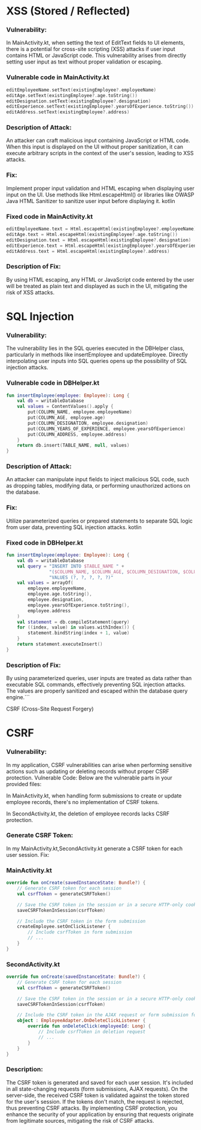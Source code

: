 # XSS (Stored / Reflected)

### Vulnerability:
In MainActivity.kt, when setting the text of EditText fields to UI elements, there is a potential for cross-site scripting (XSS) attacks if user input contains HTML or JavaScript code. This vulnerability arises from directly setting user input as text without proper validation or escaping.


### Vulnerable code in MainActivity.kt
```kotlin
editEmployeeName.setText(existingEmployee?.employeeName)
editAge.setText(existingEmployee?.age.toString())
editDesignation.setText(existingEmployee?.designation)
editExperience.setText(existingEmployee?.yearsOfExperience.toString())
editAddress.setText(existingEmployee?.address)
```

### Description of Attack:
An attacker can craft malicious input containing JavaScript or HTML code. When this input is displayed on the UI without proper sanitization, it can execute arbitrary scripts in the context of the user's session, leading to XSS attacks.

### Fix:
Implement proper input validation and HTML escaping when displaying user input on the UI. Use methods like Html.escapeHtml() or libraries like OWASP Java HTML Sanitizer to sanitize user input before displaying it.
kotlin

### Fixed code in MainActivity.kt
```kotlin
editEmployeeName.text = Html.escapeHtml(existingEmployee?.employeeName)
editAge.text = Html.escapeHtml(existingEmployee?.age.toString())
editDesignation.text = Html.escapeHtml(existingEmployee?.designation)
editExperience.text = Html.escapeHtml(existingEmployee?.yearsOfExperience.toString())
editAddress.text = Html.escapeHtml(existingEmployee?.address)
```

### Description of Fix:
By using HTML escaping, any HTML or JavaScript code entered by the user will be treated as plain text and displayed as such in the UI, mitigating the risk of XSS attacks.



# SQL Injection

### Vulnerability:
The vulnerability lies in the SQL queries executed in the DBHelper class, particularly in methods like insertEmployee and updateEmployee. Directly interpolating user inputs into SQL queries opens up the possibility of SQL injection attacks.

### Vulnerable code in DBHelper.kt
```kotlin
fun insertEmployee(employee: Employee): Long {
    val db = writableDatabase
    val values = ContentValues().apply {
        put(COLUMN_NAME, employee.employeeName)
        put(COLUMN_AGE, employee.age)
        put(COLUMN_DESIGNATION, employee.designation)
        put(COLUMN_YEARS_OF_EXPERIENCE, employee.yearsOfExperience)
        put(COLUMN_ADDRESS, employee.address)
    }
    return db.insert(TABLE_NAME, null, values)
}
```
### Description of Attack:
An attacker can manipulate input fields to inject malicious SQL code, such as dropping tables, modifying data, or performing unauthorized actions on the database.

### Fix:
Utilize parameterized queries or prepared statements to separate SQL logic from user data, preventing SQL injection attacks.
kotlin

### Fixed code in DBHelper.kt
```kotlin
fun insertEmployee(employee: Employee): Long {
    val db = writableDatabase
    val query = "INSERT INTO $TABLE_NAME " +
                "($COLUMN_NAME, $COLUMN_AGE, $COLUMN_DESIGNATION, $COLUMN_YEARS_OF_EXPERIENCE, $COLUMN_ADDRESS) " +
                "VALUES (?, ?, ?, ?, ?)"
    val values = arrayOf(
        employee.employeeName,
        employee.age.toString(),
        employee.designation,
        employee.yearsOfExperience.toString(),
        employee.address
    )
    val statement = db.compileStatement(query)
    for ((index, value) in values.withIndex()) {
        statement.bindString(index + 1, value)
    }
    return statement.executeInsert()
}
```
### Description of Fix:
By using parameterized queries, user inputs are treated as data rather than executable SQL commands, effectively preventing SQL injection attacks. The values are properly sanitized and escaped within the database query engine.```

CSRF (Cross-Site Request Forgery)

# CSRF

### Vulnerability:
In my application, CSRF vulnerabilities can arise when performing sensitive actions such as updating or deleting records without proper CSRF protection.
Vulnerable Code:
Below are the vulnerable parts in your provided files:

In MainActivity.kt, when handling form submissions to create or update employee records, there's no implementation of CSRF tokens.

In SecondActivity.kt, the deletion of employee records lacks CSRF protection.



### Generate CSRF Token:
In my MainActivity.kt,SecondActivity.kt generate a CSRF token for each user session.
 Fix:


### MainActivity.kt
```kotlin
override fun onCreate(savedInstanceState: Bundle?) {
    // Generate CSRF token for each session
    val csrfToken = generateCSRFToken()

    // Save the CSRF token in the session or in a secure HTTP-only cookie
    saveCSRFTokenInSession(csrfToken)

    // Include the CSRF token in the form submission
    createEmployee.setOnClickListener {
        // Include csrfToken in form submission
        // ...
    }
}
```
### SecondActivity.kt
```kotlin
override fun onCreate(savedInstanceState: Bundle?) {
    // Generate CSRF token for each session
    val csrfToken = generateCSRFToken()

    // Save the CSRF token in the session or in a secure HTTP-only cookie
    saveCSRFTokenInSession(csrfToken)

    // Include the CSRF token in the AJAX request or form submission for employee deletion
    object : EmployeeAdapter.OnDeleteClickListener {
        override fun onDeleteClick(employeeId: Long) {
            // Include csrfToken in deletion request
            // ...
        }
    }
}
```
### Description:

The CSRF token is generated and saved for each user session.
It's included in all state-changing requests (form submissions, AJAX requests).
On the server-side, the received CSRF token is validated against the token stored for the user's session. If the tokens don't match, the request is rejected, thus preventing CSRF attacks.
By implementing CSRF protection, you enhance the security of your application by ensuring that requests originate from legitimate sources, mitigating the risk of CSRF attacks.
